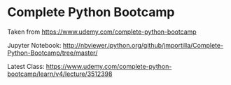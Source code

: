 # Complete Python Bootcamp
Taken from https://www.udemy.com/complete-python-bootcamp

Jupyter Notebook: http://nbviewer.ipython.org/github/jmportilla/Complete-Python-Bootcamp/tree/master/

Latest Class: https://www.udemy.com/complete-python-bootcamp/learn/v4/lecture/3512398
